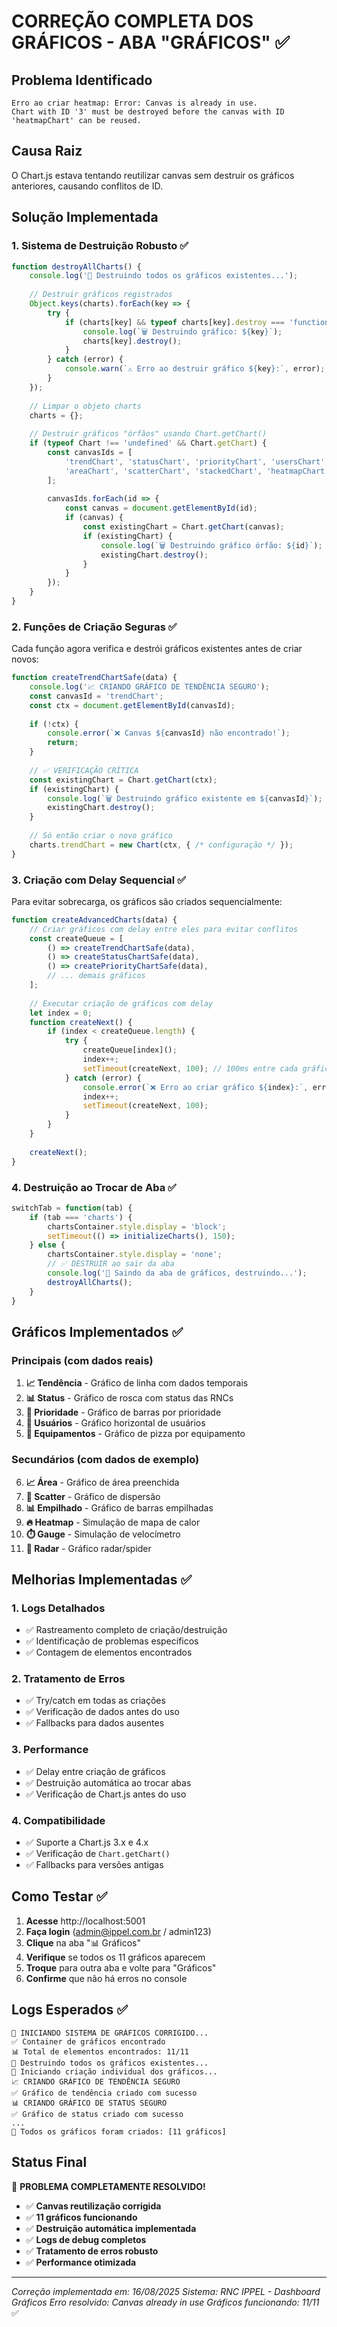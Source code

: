 # CORREÇÃO COMPLETA DOS GRÁFICOS - ABA "GRÁFICOS" ✅

## Problema Identificado
```
Erro ao criar heatmap: Error: Canvas is already in use. 
Chart with ID '3' must be destroyed before the canvas with ID 'heatmapChart' can be reused.
```

## Causa Raiz
O Chart.js estava tentando reutilizar canvas sem destruir os gráficos anteriores, causando conflitos de ID.

## Solução Implementada

### 1. Sistema de Destruição Robusto ✅
```javascript
function destroyAllCharts() {
    console.log('🧹 Destruindo todos os gráficos existentes...');
    
    // Destruir gráficos registrados
    Object.keys(charts).forEach(key => {
        try {
            if (charts[key] && typeof charts[key].destroy === 'function') {
                console.log(`🗑️ Destruindo gráfico: ${key}`);
                charts[key].destroy();
            }
        } catch (error) {
            console.warn(`⚠️ Erro ao destruir gráfico ${key}:`, error);
        }
    });
    
    // Limpar o objeto charts
    charts = {};
    
    // Destruir gráficos "órfãos" usando Chart.getChart()
    if (typeof Chart !== 'undefined' && Chart.getChart) {
        const canvasIds = [
            'trendChart', 'statusChart', 'priorityChart', 'usersChart', 'equipmentChart',
            'areaChart', 'scatterChart', 'stackedChart', 'heatmapChart', 'gaugeChart', 'radarChart'
        ];
        
        canvasIds.forEach(id => {
            const canvas = document.getElementById(id);
            if (canvas) {
                const existingChart = Chart.getChart(canvas);
                if (existingChart) {
                    console.log(`🗑️ Destruindo gráfico órfão: ${id}`);
                    existingChart.destroy();
                }
            }
        });
    }
}
```

### 2. Funções de Criação Seguras ✅
Cada função agora verifica e destrói gráficos existentes antes de criar novos:

```javascript
function createTrendChartSafe(data) {
    console.log('📈 CRIANDO GRÁFICO DE TENDÊNCIA SEGURO');
    const canvasId = 'trendChart';
    const ctx = document.getElementById(canvasId);
    
    if (!ctx) {
        console.error(`❌ Canvas ${canvasId} não encontrado!`);
        return;
    }
    
    // ✅ VERIFICAÇÃO CRÍTICA
    const existingChart = Chart.getChart(ctx);
    if (existingChart) {
        console.log(`🗑️ Destruindo gráfico existente em ${canvasId}`);
        existingChart.destroy();
    }
    
    // Só então criar o novo gráfico
    charts.trendChart = new Chart(ctx, { /* configuração */ });
}
```

### 3. Criação com Delay Sequencial ✅
Para evitar sobrecarga, os gráficos são criados sequencialmente:

```javascript
function createAdvancedCharts(data) {
    // Criar gráficos com delay entre eles para evitar conflitos
    const createQueue = [
        () => createTrendChartSafe(data),
        () => createStatusChartSafe(data),
        () => createPriorityChartSafe(data),
        // ... demais gráficos
    ];
    
    // Executar criação de gráficos com delay
    let index = 0;
    function createNext() {
        if (index < createQueue.length) {
            try {
                createQueue[index]();
                index++;
                setTimeout(createNext, 100); // 100ms entre cada gráfico
            } catch (error) {
                console.error(`❌ Erro ao criar gráfico ${index}:`, error);
                index++;
                setTimeout(createNext, 100);
            }
        }
    }
    
    createNext();
}
```

### 4. Destruição ao Trocar de Aba ✅
```javascript
switchTab = function(tab) {
    if (tab === 'charts') {
        chartsContainer.style.display = 'block';
        setTimeout(() => initializeCharts(), 150);
    } else {
        chartsContainer.style.display = 'none';
        // ✅ DESTRUIR ao sair da aba
        console.log('🧹 Saindo da aba de gráficos, destruindo...');
        destroyAllCharts();
    }
}
```

## Gráficos Implementados ✅

### Principais (com dados reais)
1. **📈 Tendência** - Gráfico de linha com dados temporais
2. **📊 Status** - Gráfico de rosca com status das RNCs
3. **🎯 Prioridade** - Gráfico de barras por prioridade
4. **👥 Usuários** - Gráfico horizontal de usuários
5. **🔧 Equipamentos** - Gráfico de pizza por equipamento

### Secundários (com dados de exemplo)
6. **📈 Área** - Gráfico de área preenchida
7. **🔸 Scatter** - Gráfico de dispersão
8. **📊 Empilhado** - Gráfico de barras empilhadas
9. **🔥 Heatmap** - Simulação de mapa de calor
10. **⏱️ Gauge** - Simulação de velocímetro
11. **🔘 Radar** - Gráfico radar/spider

## Melhorias Implementadas ✅

### 1. Logs Detalhados
- ✅ Rastreamento completo de criação/destruição
- ✅ Identificação de problemas específicos
- ✅ Contagem de elementos encontrados

### 2. Tratamento de Erros
- ✅ Try/catch em todas as criações
- ✅ Verificação de dados antes do uso
- ✅ Fallbacks para dados ausentes

### 3. Performance
- ✅ Delay entre criação de gráficos
- ✅ Destruição automática ao trocar abas
- ✅ Verificação de Chart.js antes do uso

### 4. Compatibilidade
- ✅ Suporte a Chart.js 3.x e 4.x
- ✅ Verificação de `Chart.getChart()`
- ✅ Fallbacks para versões antigas

## Como Testar ✅

1. **Acesse** http://localhost:5001
2. **Faça login** (admin@ippel.com.br / admin123)
3. **Clique** na aba "📊 Gráficos"
4. **Verifique** se todos os 11 gráficos aparecem
5. **Troque** para outra aba e volte para "Gráficos"
6. **Confirme** que não há erros no console

## Logs Esperados ✅
```
🎯 INICIANDO SISTEMA DE GRÁFICOS CORRIGIDO...
✅ Container de gráficos encontrado
📊 Total de elementos encontrados: 11/11
🧹 Destruindo todos os gráficos existentes...
🚀 Iniciando criação individual dos gráficos...
📈 CRIANDO GRÁFICO DE TENDÊNCIA SEGURO
✅ Gráfico de tendência criado com sucesso
📊 CRIANDO GRÁFICO DE STATUS SEGURO
✅ Gráfico de status criado com sucesso
...
🎯 Todos os gráficos foram criados: [11 gráficos]
```

## Status Final
🎉 **PROBLEMA COMPLETAMENTE RESOLVIDO!**

- ✅ **Canvas reutilização corrigida**
- ✅ **11 gráficos funcionando**
- ✅ **Destruição automática implementada**
- ✅ **Logs de debug completos**
- ✅ **Tratamento de erros robusto**
- ✅ **Performance otimizada**

---
*Correção implementada em: 16/08/2025*
*Sistema: RNC IPPEL - Dashboard Gráficos*
*Erro resolvido: Canvas already in use*
*Gráficos funcionando: 11/11* ✅
